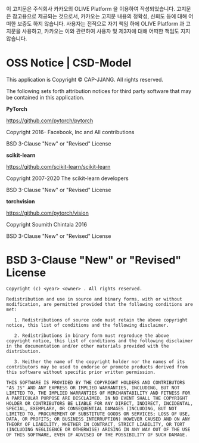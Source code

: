 이 고지문은 주식회사 카카오의 OLIVE Platform 을 이용하여 작성되었습니다.
고지문은 참고용으로 제공되는 것으로서, 카카오는 고지문 내용의 정확성, 신뢰도 등에 대해 어떠한 보증도 하지 않습니다.
사용자는 전적으로 자기 책임 하에 OLIVE Platform 과 고지문을 사용하고, 카카오는 이와 관련하여 사용자 및 제3자에 대해 어떠한 책임도 지지 않습니다.


# OSS Notice | CSD-Model #

This application is Copyright © CAP-JJANG. All rights reserved.

The following sets forth attribution notices for third party software that may be contained in this application.

 **PyTorch**

https://github.com/pytorch/pytorch

Copyright 2016- Facebook, Inc and All contributions

BSD 3-Clause "New" or "Revised" License

 **scikit-learn**

https://github.com/scikit-learn/scikit-learn

Copyright 2007-2020 The scikit-learn developers

BSD 3-Clause "New" or "Revised" License

 **torchvision**

https://github.com/pytorch/vision

Copyright Soumith Chintala 2016

BSD 3-Clause "New" or "Revised" License

# BSD 3-Clause "New" or "Revised" License #

``````````
Copyright (c) <year> <owner> . All rights reserved.

Redistribution and use in source and binary forms, with or without modification, are permitted provided that the following conditions are met:

   1. Redistributions of source code must retain the above copyright notice, this list of conditions and the following disclaimer.

   2. Redistributions in binary form must reproduce the above copyright notice, this list of conditions and the following disclaimer in the documentation and/or other materials provided with the distribution.

   3. Neither the name of the copyright holder nor the names of its contributors may be used to endorse or promote products derived from this software without specific prior written permission.

THIS SOFTWARE IS PROVIDED BY THE COPYRIGHT HOLDERS AND CONTRIBUTORS "AS IS" AND ANY EXPRESS OR IMPLIED WARRANTIES, INCLUDING, BUT NOT LIMITED TO, THE IMPLIED WARRANTIES OF MERCHANTABILITY AND FITNESS FOR A PARTICULAR PURPOSE ARE DISCLAIMED. IN NO EVENT SHALL THE COPYRIGHT HOLDER OR CONTRIBUTORS BE LIABLE FOR ANY DIRECT, INDIRECT, INCIDENTAL, SPECIAL, EXEMPLARY, OR CONSEQUENTIAL DAMAGES (INCLUDING, BUT NOT LIMITED TO, PROCUREMENT OF SUBSTITUTE GOODS OR SERVICES; LOSS OF USE, DATA, OR PROFITS; OR BUSINESS INTERRUPTION) HOWEVER CAUSED AND ON ANY THEORY OF LIABILITY, WHETHER IN CONTRACT, STRICT LIABILITY, OR TORT (INCLUDING NEGLIGENCE OR OTHERWISE) ARISING IN ANY WAY OUT OF THE USE OF THIS SOFTWARE, EVEN IF ADVISED OF THE POSSIBILITY OF SUCH DAMAGE.
``````````
